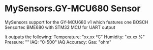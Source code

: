 # MySensors.GY-MCU680 Sensor
MySensors support for the GY-MCU680 v1 which features one BOSCH Sensortec BME680 with STM32 MCU for UART output

It outputs the following:
Temperature: "xx.xx °C"
Humidity: "xx.xx %"
Pressure: ""
IAQ: "0-500"
IAQ Accuracy:
Gas: "ohm"

